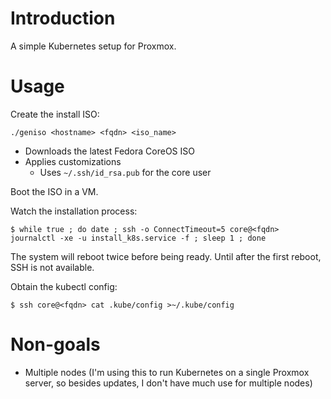 # Introduction

A simple Kubernetes setup for Proxmox.

# Usage

Create the install ISO:

```
./geniso <hostname> <fqdn> <iso_name>
```

* Downloads the latest Fedora CoreOS ISO
* Applies customizations
  * Uses `~/.ssh/id_rsa.pub` for the core user

Boot the ISO in a VM.

Watch the installation process:

```
$ while true ; do date ; ssh -o ConnectTimeout=5 core@<fqdn> journalctl -xe -u install_k8s.service -f ; sleep 1 ; done
```

The system will reboot twice before being ready. Until after the first reboot, SSH is not available.

Obtain the kubectl config:

```
$ ssh core@<fqdn> cat .kube/config >~/.kube/config
```

# Non-goals

* Multiple nodes (I'm using this to run Kubernetes on a single Proxmox server, so besides updates, I don't have much use for multiple nodes)
